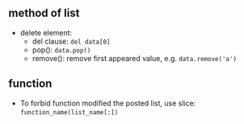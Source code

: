 ## method of list

- delete element: 
    - del clause: `del data[0]`
    - pop(): `data.pop()`
    - remove(): remove first appeared value, e.g. `data.remove('a')`

## function

- To forbid function modified the posted list, use slice: `function_name(list_name[:])`
